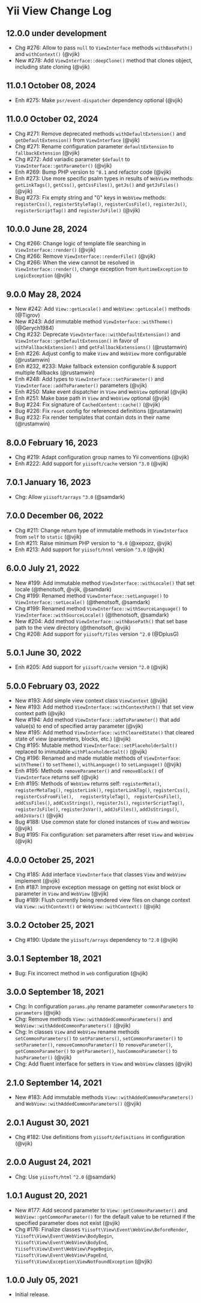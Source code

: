 # Yii View Change Log

## 12.0.0 under development

- Chg #276: Allow to pass `null` to `ViewInterface` methods `withBasePath()` and `withContext()` (@vjik)
- New #278: Add `ViewInterface::deepClone()` method that clones object, including state cloning (@vjik)

## 11.0.1 October 08, 2024

- Enh #275: Make `psr/event-dispatcher` dependency optional (@vjik)

## 11.0.0 October 02, 2024

- Chg #271: Remove deprecated methods `withDefaultExtension()` and `getDefaultExtension()` from `ViewInterface` (@vjik)
- Chg #271: Rename configuration parameter `defaultExtension` to `fallbackExtension` (@vjik)
- Chg #272: Add variadic parameter `$default` to `ViewInterface::getParameter()` (@vjik)
- Enh #269: Bump PHP version to `^8.1` and refactor code (@vjik)
- Enh #273: Use more specific psalm types in results of `WebView` methods: `getLinkTags()`, `getCss()`, `getCssFiles()`,
  `getJs()` and `getJsFiles()` (@vjik)
- Bug #273: Fix empty string and "0" keys in `WebView` methods: `registerCss()`, `registerStyleTag()`,
  `registerCssFile()`, `registerJs()`, `registerScriptTag()` and `registerJsFile()` (@vjik)

## 10.0.0 June 28, 2024

- Chg #266: Change logic of template file searching in `ViewInterface::render()` (@vjik)
- Chg #266: Remove `ViewInterface::renderFile()` (@vjik)
- Chg #266: When the view cannot be resolved in `ViewInterface::render()`, change exception from `RuntimeException` to
  `LogicException` (@vjik)

## 9.0.0 May 28, 2024

- New #242: Add `View::getLocale()` and `WebView::getLocale()` methods (@Tigrov)
- New #243: Add immutable method `ViewInterface::withTheme()` (@Gerych1984)
- Chg #232: Deprecate `ViewInterface::withDefaultExtension()` and `ViewInterface::getDefaultExtension()` in favor of 
  `withFallbackExtension()` and `getFallbackExtensions()` (@rustamwin)
- Enh #226: Adjust config to make `View` and `WebView` more configurable (@rustamwin)
- Enh #232, #233: Make fallback extension configurable & support multiple fallbacks (@rustamwin)
- Enh #248: Add types to `ViewInterface::setParameter()` and `ViewInterface::addToParameter()` parameters (@vjik)
- Enh #250: Make event dispatcher in `View` and `WebView` optional (@vjik)
- Enh #251: Make base path in `View` and `WebView` optional (@vjik)
- Bug #224: Fix signature of `CachedContent::cache()` (@vjik)
- Bug #226: Fix `reset` config for referenced definitions (@rustamwin)
- Bug #232: Fix render templates that contain dots in their name (@rustamwin)

## 8.0.0 February 16, 2023

- Chg #219: Adapt configuration group names to Yii conventions (@vjik)
- Enh #222: Add support for `yiisoft/cache` version `^3.0` (@vjik)

## 7.0.1 January 16, 2023

- Chg: Allow `yiisoft/arrays` `^3.0` (@samdark)

## 7.0.0 December 06, 2022

- Chg #211: Change return type of immutable methods in `ViewInterface` from `self` to `static` (@vjik)
- Enh #211: Raise minimum PHP version to `^8.0` (@xepozz, @vjik)
- Enh #213: Add support for `yiisoft/html` version `^3.0` (@vjik)

## 6.0.0 July 21, 2022

- New #199: Add immutable method `ViewInterface::withLocale()` that set locale (@thenotsoft, @vjik, @samdark)
- Chg #199: Renamed method `ViewInterface::setLanguage()` to `ViewInterface::setLocale()` (@thenotsoft, @samdark)
- Chg #199: Renamed method `ViewInterface::withSourceLanguage()` to
  `ViewInterface::withSourceLocale()` (@thenotsoft, @samdark)
- New #204: Add method `ViewInterface::withBasePath()` that set base path to the view directory (@thenotsoft, @vjik)
- Chg #208: Add support for `yiisoft/files` version `^2.0` (@DplusG)

## 5.0.1 June 30, 2022

- Enh #205: Add support for `yiisoft/cache` version `^2.0` (@vjik)

## 5.0.0 February 03, 2022

- New #193: Add simple view context class `ViewContext` (@vjik)
- New #193: Add method `ViewInterface::withContextPath()` that set view context path (@vjik)
- New #194: Add method `ViewInterface::addToParameter()` that add value(s) to end of specified array parameter (@vjik)
- New #195: Add method `ViewInterface::withClearedState()` that cleared state of view (parameters, blocks, etc.) (@vjik)
- Chg #195: Mutable method `ViewInterface::setPlaceholderSalt()` replaced to immutable `withPlaceholderSalt()` (@vjik)
- Chg #196: Renamed and made mutable methods of `ViewInterface`: `withTheme()` to `setTheme()`,
  `withLanguage()` to `setLanguage()` (@vjik)
- Enh #195: Methods `removeParameter()` and `removeBlock()` of `ViewInterface` returns self (@vjik)
- Enh #195: Methods of `WebView` returns self: `registerMeta()`, `registerMetaTag()`, `registerLink()`,
  `registerLinkTag()`, `registerCss()`, ` registerCssFromFile()`, `  registerStyleTag()`, ` registerCssFile()`,
  `addCssFiles()`, `addCssStrings()`, `registerJs()`, `registerScriptTag()`, `registerJsFile()`, `registerJsVar()`,
  `addJsFiles()`, `addJsStrings()`, `addJsVars()` (@vjik)
- Bug #188: Use common state for cloned instances of `View` and `WebView` (@vjik)
- Bug #195: Fix configuration: set parameters after reset `View` and `WebView` (@vjik)

## 4.0.0 October 25, 2021

- Chg #185: Add interface `ViewInterface` that classes `View` and `WebView` implement (@vjik)
- Enh #187: Improve exception message on getting not exist block or parameter in `View` and `WebView` (@vjik)
- Bug #189: Flush currently being rendered view files on change context via `View::withContext()` 
  or `WebView::withContext()` (@vjik)

## 3.0.2 October 25, 2021

- Chg #190: Update the `yiisoft/arrays` dependency to `^2.0` (@vjik)

## 3.0.1 September 18, 2021

- Bug: Fix incorrect method in `web` configuration (@vjik)

## 3.0.0 September 18, 2021

- Сhg: In configuration `params.php` rename parameter `commonParameters` to `parameters` (@vjik)
- Chg: Remove methods `View::withAddedCommonParameters()` and `WebView::withAddedCommonParameters()` (@vjik)
- Chg: In classes `View` and `WebView` rename methods `setCommonParameters()` to `setParameters()`,
  `setCommonParameter()` to `setParameter()`, `removeCommonParameter()` to `removeParameter()`, `getCommonParameter()` 
  to `getParameter()`, `hasCommonParameter()` to `hasParameter()` (@vjik)
- Chg: Add fluent interface for setters in `View` and `WebView` classes (@vjik)
  
## 2.1.0 September 14, 2021

- New #183: Add immutable methods `View::withAddedCommonParameters()` and `WebView::withAddedCommonParameters()` (@vjik)

## 2.0.1 August 30, 2021

- Chg #182: Use definitions from `yiisoft/definitions` in configuration (@vjik)

## 2.0.0 August 24, 2021

- Chg: Use `yiisoft/html` `^2.0` (@samdark)

## 1.0.1 August 20, 2021

- New #177: Add second parameter to `View::getCommonParameter()` and `WebView::getCommonParameter()` for the default
  value to be returned if the specified parameter does not exist (@vjik)
- Chg #176: Finalize classes `Yiisoft\View\Event\WebView\BeforeRender`, `Yiisoft\View\Event\WebView\BodyBegin`,
  `Yiisoft\View\Event\WebView\BodyEnd`, `Yiisoft\View\Event\WebView\PageBegin`, `Yiisoft\View\Event\WebView\PageEnd`,
  `Yiisoft\View\Exception\ViewNotFoundException` (@vjik)

## 1.0.0 July 05, 2021

- Initial release.
